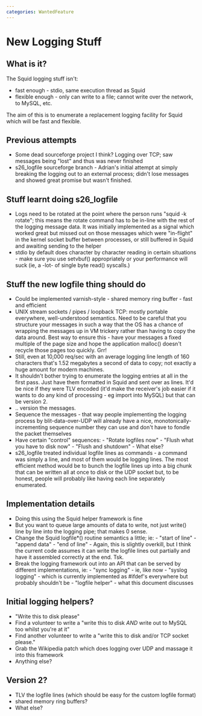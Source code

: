 ```yaml
---
categories: WantedFeature
---
```

# New Logging Stuff

## What is it?

The Squid logging stuff isn't:
- fast enough - stdio, same execution thread as Squid
- flexible enough - only can write to a file; cannot write over the
    network, to MySQL, etc.

The aim of this is to enumerate a replacement logging facility for Squid
which will be fast and flexible.

## Previous attempts

- Some dead sourceforge project I think? Logging over TCP; saw
    messages being "lost" and thus was never finished
- s26_logfile sourceforge branch - Adrian's initial attempt at simply
    breaking the logging out to an external process; didn't lose
    messages and showed great promise but wasn't finished.

## Stuff learnt doing s26_logfile

- Logs need to be rotated at the point where the person runs "squid -k
    rotate"; this means the rotate command has to be in-line with the
    rest of the logging message data. It was initially implemented as a
    signal which worked great but missed out on those messages which
    were "in-flight" in the kernel socket buffer between processes, or
    still buffered in Squid and awaiting sending to the helper
- stdio by default does character by character reading in certain
    situations - make sure you use setvbuf() appropriately or your
    performance will suck (ie, a -lot- of single byte read() syscalls.)

## Stuff the new logfile thing should do

- Could be implemented varnish-style - shared memory ring buffer -
    fast and efficient
- UNIX stream sockets / pipes / loopback TCP: mostly portable
    everywhere, well-understood semantics. Need to be careful that you
    structure your messages in such a way that the OS has a chance of
    wrapping the messages up in VM trickery rather than having to copy
    the data around. Best way to ensure this - have your messages a
    fixed multiple of the page size and hope the application malloc()
    doesn't recycle those pages too quickly. Grr\!
- Still, even at 10,000 req/sec with an average logging line length of
    160 characters that's 1.52 megabytes a second of data to copy; not
    exactly a huge amount for modern machines.
- It shouldn't bother trying to enumerate the logging entries at all
    in the first pass. Just have them formatted in Squid and sent over
    as lines. It'd be nice if they were TLV encoded (it'd make the
    receiver's job easier if it wants to do any kind of processing - eg
    import into MySQL) but that can be version 2.
- .. version the messages.
- Sequence the messages - that way people implementing the logging
    process by blit-data-over-UDP will already have a nice,
    monotonically-incrementing sequence number they can use and don't
    have to fondle the packet themselves
- Have certain "control" sequences:
      - "Rotate logfiles now"
      - "Flush what you have to disk now"
      - "Flush and shutdown"
      - What else?
- s26_logfile treated individual logfile lines as commands - a
    command was simply a line, and most of them would be logging lines.
    The most efficient method would be to bunch the logfile lines up
    into a big chunk that can be written all at once to disk or the UDP
    socket but, to be honest, people will probably like having each line
    separately enumerated.

## Implementation details

- Doing this using the Squid helper framework is fine
- But you want to queue large amounts of data to write, not just
    write() line by line into the logging pipe; that makes 0 sense.
- Change the Squid logfile\*() routine semantics a little; ie:
      - "start of line"
      - "append data"
      - "end of line"
      - Again, this is slightly overkill, but I think the current code
        assumes it can write the logfile lines out partially and have it
        assembled correctly at the end. Tsk.
- Break the logging framework out into an API that can be served by
    different implementations, ie:
      - "sync logging" - ie, like now
      - "syslog logging" - which is currently implemented as \#ifdef's
        everywhere but probably shouldn't be
      - "logfile helper" - what this document discusses

## Initial logging helpers?

- "Write this to disk please"
- Find a volunteer to write a "write this to disk _AND_ write out to
  MySQL too whilst you're at it"
- Find another volunteer to write a "write this to disk and/or TCP
  socket please."
- Grab the Wikipedia patch which does logging over UDP and massage it
  into this framework
- Anything else?

## Version 2?

- TLV the logfile lines (which should be easy for the custom logfile
  format)
- shared memory ring buffers?
- What else?
